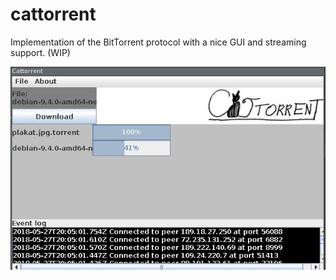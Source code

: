 # cattorrent
Implementation of the BitTorrent protocol with a nice GUI and streaming support. (WIP)

![screenshot](screenshot.jpg)
